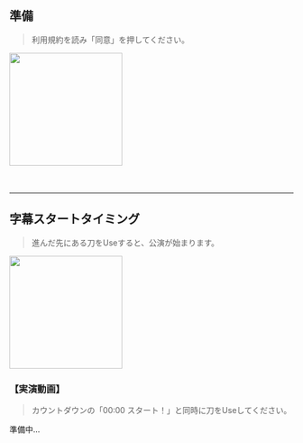 ## 準備

> 利用規約を読み「同意」を押してください。

<img src="https://github.com/user-attachments/assets/02d7bbcf-87aa-48b9-af0f-77e3421aa33d" height="200px">

<br>
<br>
<br>

---

## 字幕スタートタイミング

> 進んだ先にある刀をUseすると、公演が始まります。

<img src="https://github.com/user-attachments/assets/e2f59e6b-551d-45b4-83ff-84a17f3f2944" height="200px">

### 【実演動画】

> カウントダウンの「00:00 スタート！」と同時に刀をUseしてください。

準備中...
